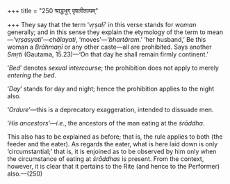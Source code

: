 +++
title = "250 श्राद्धभुग् वृषलीतल्पम्"

+++
They say that the term ‘*vṛṣalī*’ in this verse stands for *woman*
generally; and in this sense they explain the etymology of the term to
mean—‘*vṛṣasyati’—chālayati*, ‘moves’—‘*bhartāram*.’ ‘her husband,’ Be
this woman a *Brāhmaṇī* or any other caste—all are prohibited. Says
another *Smṛti* (Gautama, 15.23)—‘On that day he shall remain firmly
continent.’

‘*Bed*’ denotes *sexual intercourse*; the prohibition does not apply to
merely *entering the bed*.

‘*Day*’ stands for day and night; hence the prohibition applies to the
night also.

‘*Ordure*’—this is a deprecatory exaggeration, intended to dissuade men.

‘*His ancestors*’—*i.e*., the ancestors of the man eating at the
*śrāddha*.

This also has to be explained as before; that is, the rule applies to
both (the feeder and the eater). As regards the eater, what is here laid
down is only ‘circumstantial;’ that is, it is enjoined as to be observed
by him only when the circumstance of eating at *śrāddhas* is present.
From the context, however, it is clear that it pertains to the Rite (and
hence to the Performer) also.—(250)


